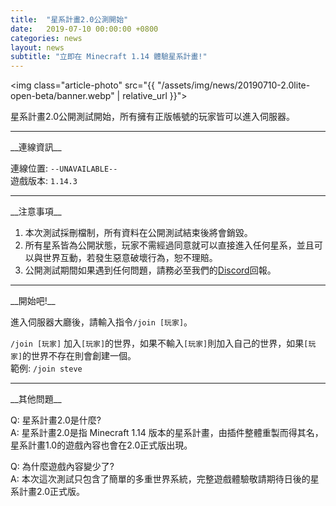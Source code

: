 ```yaml
---
title:  "星系計畫2.0公測開始"
date:   2019-07-10 00:00:00 +0800
categories: news
layout: news
subtitle: "立即在 Minecraft 1.14 體驗星系計畫!"
---
```


<img class="article-photo" src="{{ "/assets/img/news/20190710-2.0lite-open-beta/banner.webp" | relative_url }}">

星系計畫2.0公開測試開始，所有擁有正版帳號的玩家皆可以進入伺服器。

<hr class="sub">
__連線資訊__

連線位置: `--UNAVAILABLE--`  
遊戲版本: `1.14.3`

<hr class="sub">
__注意事項__

1. 本次測試採刪檔制，所有資料在公開測試結束後將會銷毀。  
2. 所有星系皆為公開狀態，玩家不需經過同意就可以直接進入任何星系，並且可以與世界互動，若發生惡意破壞行為，恕不理賠。  
3. 公開測試期間如果遇到任何問題，請務必至我們的[Discord](https://discord.gg/E74tcJC)回報。

<hr class="sub">
__開始吧!__

進入伺服器大廳後，請輸入指令`/join [玩家]`。

`/join [玩家]` 加入`[玩家]`的世界，如果不輸入`[玩家]`則加入自己的世界，如果`[玩家]`的世界不存在則會創建一個。  
範例: `/join steve`

<hr class="sub">
__其他問題__

Q: 星系計畫2.0是什麼?  
A: 星系計畫2.0是指 Minecraft 1.14 版本的星系計畫，由插件整體重製而得其名，星系計畫1.0的遊戲內容也會在2.0正式版出現。

Q: 為什麼遊戲內容變少了?  
A: 本次這次測試只包含了簡單的多重世界系統，完整遊戲體驗敬請期待日後的星系計畫2.0正式版。
